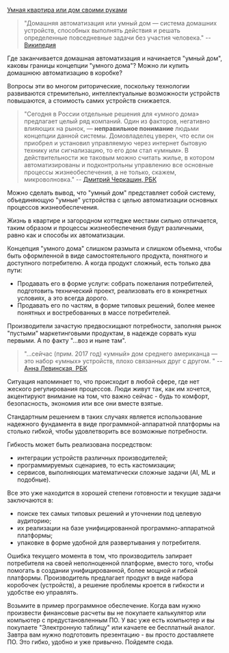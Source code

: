 [Умная квартира или дом своими руками](http://cutecare.ru)

> "Домашняя автоматизация или умный дом — система домашних устройств, способных выполнять действия и решать определенные 
> повседневные задачи без участия человека."
-- [Википедия](https://ru.wikipedia.org/wiki/%D0%94%D0%BE%D0%BC%D0%B0%D1%88%D0%BD%D1%8F%D1%8F_%D0%B0%D0%B2%D1%82%D0%BE%D0%BC%D0%B0%D1%82%D0%B8%D0%B7%D0%B0%D1%86%D0%B8%D1%8F)

Где заканчивается домашная автоматизация и начинается "умный дом", каковы границы концепции "умного дома"? Можно ли купить домашнюю автоматизацию в коробке?

Вопросы эти во многом риторические, поскольку технологии развиваются стремительно, интеллектуальные возможности устройств повышаются, 
а стоимость самих устройств снижается.

> "Сегодня в России отдельные решения для «умного дома» предлагает целый ряд компаний. 
> Один из факторов, негативно влияющих на рынок, — **неправильное понимание** людьми концепции данной системы. 
> Домовладелец уверен, что если он приобрел и установил управляемую через интернет бытовую технику или сигнализацию, 
> то его дом стал «умным». В действительности же таковым можно считать жилье, в котором автоматизированы и 
> подконтрольны управлению все основные процессы жизнеобеспечения, а не только, скажем, микроволновка."
-- [Дмитрий Черкашин, РБК](https://realty.rbc.ru/news/59a6b61b9a79471042a5627a)

Можно сделать вывод, что "умный дом" представляет собой систему, объединяющую "умные" устройства с целью автоматизации основных процессов жизнеобеспечения.

Жизнь в квартире и загородном коттедже местами сильно отличается, таким образом и процессы жизнеобеспечения будут различными, равно как и способы их автоматизации.

Концепция "умного дома" слишком размыта и слишком объемна, чтобы быть оформленной в виде самостоятельного продукта, понятного и доступного потребителю.
А когда продукт сложный, есть только два пути:

* Продавать его в форме услуги: собрать пожелания потребителей, подготовить технический проект, реализовать его в конкретных условиях, а это всегда дорого.
* Продавать его по частям, в форме типовых решений, более менее понятных и востребованных в массе потребителей.

Производители зачастую предвосхищают потребности, заполняя рынок "пустыми" маркетинговыми продуктам,
в надежде сорвать куш первыми. А по факту "...воз и ныне там".

> "...cейчас (прим. 2017 год) «умный» дом среднего американца — это набор «умных» устройств, плохо связанных друг с другом. "
-- [Анна Левинская, РБК](https://www.rbc.ru/magazine/2017/11/59e62bdc9a7947de527907da)

Ситуация напоминает то, что происходит в любой сфере, где нет жеского регулирования процессов. Люди живут так, как им хочется, 
акцентируют внимание на том, что важно сейчас - будь то комфорт, безопасность, экономия или все они вместе взятые.

Стандартным решением в таких случаях является использование надежного фундамента в виде программной-аппаратной платформы на столько гибкой, 
чтобы удовлетворить все возможные потребности. 

Гибкость может быть реализована посредством:

- интеграции устройств различных производителей;
- программируемых сценариев, то есть кастомизации;
- сервисов, выполняющих математически сложные задачи (AI, ML и подобные).

Все это уже находится в хорошей степени готовности и текущие задачи заключаются в:

- поиске тех самых типовых решений и уточнении под целевую аудиторию;
- их реализации на базе унифицированной программно-аппаратной платформы;
- упаковке в форме удобной для развертывания у потребителя.

Ошибка текущего момента в том, что производитель запирает потребителя на своей неполноценной платформе, вместо того, чтобы помогать в создании
унифицированной, более мощной и гибкой платформы. Производитель предлагает продукт в виде набора коробочек (устройств), а решение проблемы кроется 
в гибкости и удобстве ею управлять.

Возьмите в пример программное обеспечение. Когда вам нужно произвести финансовые расчеты вы не покупаете калькулятор или компьютер с предустановленным ПО.
У вас уже есть компьютер и вы покупаете "Электронную таблицу" или качаете ее бесплатный аналог. Завтра вам нужно подготовить презентацию - вы просто доставляете ПО.
Это гибко, удобно и уже привычно. Пойдемте сюда.

